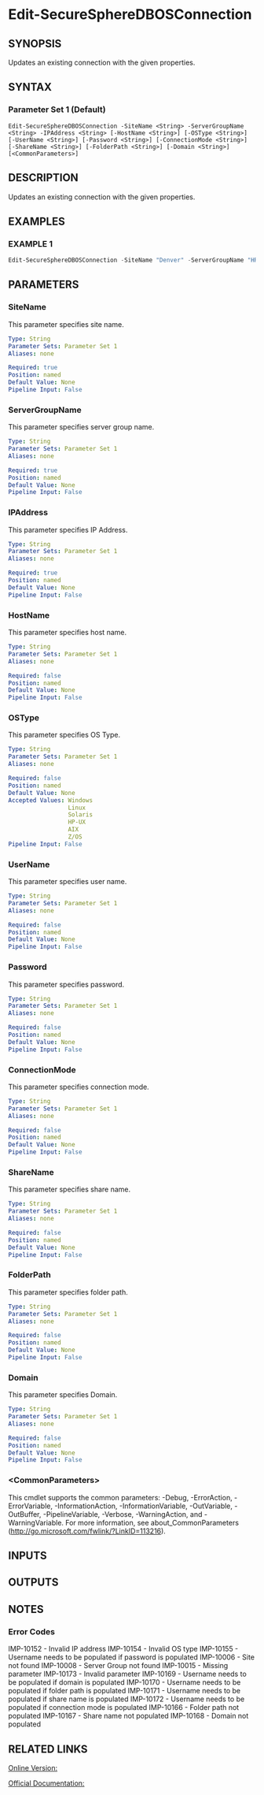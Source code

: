 ﻿# Edit-SecureSphereDBOSConnection

## SYNOPSIS
Updates an existing connection with the given properties.

## SYNTAX

### Parameter Set 1 (Default)
```
Edit-SecureSphereDBOSConnection -SiteName <String> -ServerGroupName <String> -IPAddress <String> [-HostName <String>] [-OSType <String>] [-UserName <String>] [-Password <String>] [-ConnectionMode <String>] [-ShareName <String>] [-FolderPath <String>] [-Domain <String>] [<CommonParameters>]
```

## DESCRIPTION
Updates an existing connection with the given properties.

## EXAMPLES

### EXAMPLE 1

```powershell
Edit-SecureSphereDBOSConnection -SiteName "Denver" -ServerGroupName "HR-Prod" -HostName "hostname" -OSType "aix" -UserName "root" -Password "1234"
```

## PARAMETERS

### SiteName
This parameter specifies site name.

```yaml
Type: String
Parameter Sets: Parameter Set 1
Aliases: none

Required: true
Position: named
Default Value: None
Pipeline Input: False
```

### ServerGroupName
This parameter specifies server group name.

```yaml
Type: String
Parameter Sets: Parameter Set 1
Aliases: none

Required: true
Position: named
Default Value: None
Pipeline Input: False
```

### IPAddress
This parameter specifies IP Address.

```yaml
Type: String
Parameter Sets: Parameter Set 1
Aliases: none

Required: true
Position: named
Default Value: None
Pipeline Input: False
```

### HostName
This parameter specifies host name.

```yaml
Type: String
Parameter Sets: Parameter Set 1
Aliases: none

Required: false
Position: named
Default Value: None
Pipeline Input: False
```

### OSType
This parameter specifies OS Type.

```yaml
Type: String
Parameter Sets: Parameter Set 1
Aliases: none

Required: false
Position: named
Default Value: None
Accepted Values: Windows
                 Linux
                 Solaris
                 HP-UX
                 AIX
                 Z/OS
Pipeline Input: False
```

### UserName
This parameter specifies user name.

```yaml
Type: String
Parameter Sets: Parameter Set 1
Aliases: none

Required: false
Position: named
Default Value: None
Pipeline Input: False
```

### Password
This parameter specifies password.

```yaml
Type: String
Parameter Sets: Parameter Set 1
Aliases: none

Required: false
Position: named
Default Value: None
Pipeline Input: False
```

### ConnectionMode
This parameter specifies connection mode.

```yaml
Type: String
Parameter Sets: Parameter Set 1
Aliases: none

Required: false
Position: named
Default Value: None
Pipeline Input: False
```

### ShareName
This parameter specifies share name.

```yaml
Type: String
Parameter Sets: Parameter Set 1
Aliases: none

Required: false
Position: named
Default Value: None
Pipeline Input: False
```

### FolderPath
This parameter specifies folder path.

```yaml
Type: String
Parameter Sets: Parameter Set 1
Aliases: none

Required: false
Position: named
Default Value: None
Pipeline Input: False
```

### Domain
This parameter specifies Domain.

```yaml
Type: String
Parameter Sets: Parameter Set 1
Aliases: none

Required: false
Position: named
Default Value: None
Pipeline Input: False
```

### \<CommonParameters\>
This cmdlet supports the common parameters: -Debug, -ErrorAction, -ErrorVariable, -InformationAction, -InformationVariable, -OutVariable, -OutBuffer, -PipelineVariable, -Verbose, -WarningAction, and -WarningVariable. For more information, see about_CommonParameters (http://go.microsoft.com/fwlink/?LinkID=113216).

## INPUTS

## OUTPUTS

## NOTES

### Error Codes
IMP-10152 - Invalid IP address
IMP-10154 - Invalid OS type
IMP-10155 - Username needs to be populated if password is populated
IMP-10006 - Site not found
IMP-10008 - Server Group not found
IMP-10015 - Missing parameter
IMP-10173 - Invalid parameter
IMP-10169 - Username needs to be populated if domain is populated
IMP-10170 - Username needs to be populated if folder path is populated
IMP-10171 - Username needs to be populated if share name is populated
IMP-10172 - Username needs to be populated if connection mode is populated
IMP-10166 - Folder path not populated
IMP-10167 - Share name not populated
IMP-10168 - Domain not populated

## RELATED LINKS

[Online Version:](https://github.com/akshinmustafayev/Documentation/MD)

[Official Documentation:](https://docs.imperva.com/bundle/v13.6-api-reference-guide/page/61719.htm)



